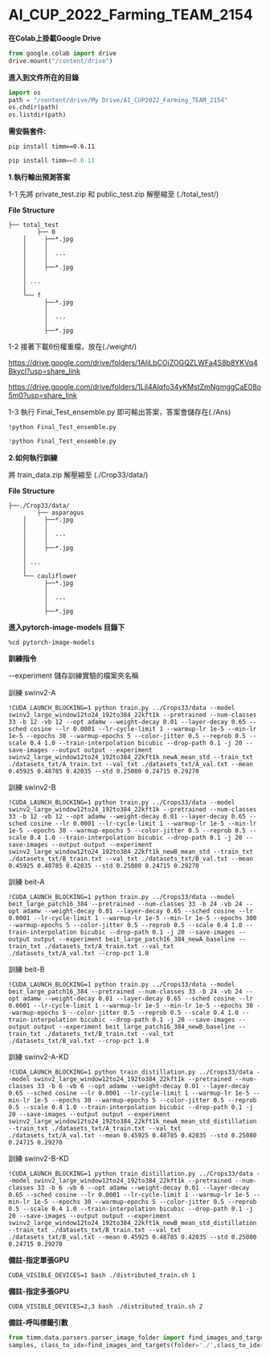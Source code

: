# AI_CUP_2022_Farming_TEAM_2154

**在Colab上掛載Google Drive**

``` python
from google.colab import drive
drive.mount("/content/drive")
```
**進入到文件所在的目錄**

``` python
import os
path = "/content/drive/My Drive/AI_CUP2022_Farming_TEAM_2154"
os.chdir(path)
os.listdir(path)
```

**需安裝套件:** 

`pip install timm==0.6.11`

``` python
pip install timm==0.6.11
```



**1.執行輸出預測答案**

1-1 先將 private_test.zip 和 public_test.zip 解壓縮至
(./total_test/)

**File Structure**

    ├── total_test
	    	├── 0
		│     ├──*.jpg
		│     │
		│     │  ...
		│     │
		│     ├──*.jpg
		│ 
		│ ...
		│ 
		└── f
		      ├──*.jpg
		      │
		      │  ...
		      │
		      ├──*.jpg



1-2 接著下載6份權重檔，放在(./weight/)

https://drive.google.com/drive/folders/1AIiLbCOiZOGQZLWFa4S8b8YKVq4Bkycl?usp=share_link

https://drive.google.com/drive/folders/1Ljl4Alqfo34yKMstZmNgmggCaE08o5m0?usp=share_link

1-3 執行 Final_Test_ensemble.py 即可輸出答案，答案會儲存在(./Ans)

`!python Final_Test_ensemble.py`
``` python
!python Final_Test_ensemble.py
```




**2.如何執行訓練**

將 train_data.zip 解壓縮至
(./Crop33/data/)

**File Structure**

    ├──./Crop33/data/
	    	├── asparagus
		│     ├──*.jpg
		│     │
		│     │  ...
		│     │
		│     ├──*.jpg
		│ 
		│ ...
		│ 
		└── cauliflower
		      ├──*.jpg
		      │
		      │  ...
		      │
		      ├──*.jpg


**進入pytorch-image-models 目錄下**
``` {.python}
%cd pytorch-image-models
```
**訓練指令**

--experiment 儲存訓練實驗的檔案夾名稱

訓練 swinv2-A
``` {.python}
!CUDA_LAUNCH_BLOCKING=1 python train.py ../Crops33/data --model swinv2_large_window12to24_192to384_22kft1k --pretrained --num-classes 33 -b 12 -vb 12 --opt adamw --weight-decay 0.01 --layer-decay 0.65 --sched cosine --lr 0.0001 --lr-cycle-limit 1 --warmup-lr 1e-5 --min-lr 1e-5 --epochs 30 --warmup-epochs 5 --color-jitter 0.5 --reprob 0.5 --scale 0.4 1.0 --train-interpolation bicubic --drop-path 0.1 -j 20 --save-images --output output --experiment swinv2_large_window12to24_192to384_22kft1k_newA_mean_std --train_txt ./datasets_txt/A_train.txt --val_txt ./datasets_txt/A_val.txt --mean 0.45925 0.48785 0.42035 --std 0.25080 0.24715 0.29270
```

訓練 swinv2-B
``` {.python}
!CUDA_LAUNCH_BLOCKING=1 python train.py ../Crops33/data --model swinv2_large_window12to24_192to384_22kft1k --pretrained --num-classes 33 -b 12 -vb 12 --opt adamw --weight-decay 0.01 --layer-decay 0.65 --sched cosine --lr 0.0001 --lr-cycle-limit 1 --warmup-lr 1e-5 --min-lr 1e-5 --epochs 30 --warmup-epochs 5 --color-jitter 0.5 --reprob 0.5 --scale 0.4 1.0 --train-interpolation bicubic --drop-path 0.1 -j 20 --save-images --output output --experiment swinv2_large_window12to24_192to384_22kft1k_newB_mean_std --train_txt ./datasets_txt/B_train.txt --val_txt ./datasets_txt/B_val.txt --mean 0.45925 0.48785 0.42035 --std 0.25080 0.24715 0.29270
```

訓練 beit-A
``` {.python}
!CUDA_LAUNCH_BLOCKING=1 python train.py ../Crops33/data --model beit_large_patch16_384 --pretrained --num-classes 33 -b 24 -vb 24 --opt adamw --weight-decay 0.01 --layer-decay 0.65 --sched cosine --lr 0.0001 --lr-cycle-limit 1 --warmup-lr 1e-5 --min-lr 1e-5 --epochs 300 --warmup-epochs 5 --color-jitter 0.5 --reprob 0.5 --scale 0.4 1.0 --train-interpolation bicubic --drop-path 0.1 -j 20 --save-images --output output --experiment beit_large_patch16_384_newA_baseline --train_txt ./datasets_txt/A_train.txt --val_txt ./datasets_txt/A_val.txt --crop-pct 1.0
```

訓練 beit-B
``` {.python}
!CUDA_LAUNCH_BLOCKING=1 python train.py ../Crops33/data --model beit_large_patch16_384 --pretrained --num-classes 33 -b 24 -vb 24 --opt adamw --weight-decay 0.01 --layer-decay 0.65 --sched cosine --lr 0.0001 --lr-cycle-limit 1 --warmup-lr 1e-5 --min-lr 1e-5 --epochs 30 --warmup-epochs 5 --color-jitter 0.5 --reprob 0.5 --scale 0.4 1.0 --train-interpolation bicubic --drop-path 0.1 -j 20 --save-images --output output --experiment beit_large_patch16_384_newB_baseline --train_txt ./datasets_txt/B_train.txt --val_txt ./datasets_txt/B_val.txt --crop-pct 1.0
```

訓練 swinv2-A-KD
``` {.python}
!CUDA_LAUNCH_BLOCKING=1 python train_distillation.py ../Crops33/data --model swinv2_large_window12to24_192to384_22kft1k --pretrained --num-classes 33 -b 6 -vb 6 --opt adamw --weight-decay 0.01 --layer-decay 0.65 --sched cosine --lr 0.0001 --lr-cycle-limit 1 --warmup-lr 1e-5 --min-lr 1e-5 --epochs 30 --warmup-epochs 5 --color-jitter 0.5 --reprob 0.5 --scale 0.4 1.0 --train-interpolation bicubic --drop-path 0.1 -j 20 --save-images --output output --experiment swinv2_large_window12to24_192to384_22kft1k_newA_mean_std_distillation --train_txt ./datasets_txt/A_train.txt --val_txt ./datasets_txt/A_val.txt --mean 0.45925 0.48785 0.42035 --std 0.25080 0.24715 0.29270
```

訓練 swinv2-B-KD
``` {.python}
!CUDA_LAUNCH_BLOCKING=1 python train_distillation.py ../Crops33/data --model swinv2_large_window12to24_192to384_22kft1k --pretrained --num-classes 33 -b 6 -vb 6 --opt adamw --weight-decay 0.01 --layer-decay 0.65 --sched cosine --lr 0.0001 --lr-cycle-limit 1 --warmup-lr 1e-5 --min-lr 1e-5 --epochs 30 --warmup-epochs 5 --color-jitter 0.5 --reprob 0.5 --scale 0.4 1.0 --train-interpolation bicubic --drop-path 0.1 -j 20 --save-images --output output --experiment swinv2_large_window12to24_192to384_22kft1k_newB_mean_std_distillation --train_txt ./datasets_txt/B_train.txt --val_txt ./datasets_txt/B_val.txt --mean 0.45925 0.48785 0.42035 --std 0.25080 0.24715 0.29270
```

**備註-指定單張GPU**

`CUDA_VISIBLE_DEVICES=1 bash ./distributed_train.sh 1`

**備註-指定多張GPU**

`CUDA_VISIBLE_DEVICES=2,3 bash ./distributed_train.sh 2`

**備註-呼叫標籤引數**

```python
from timm.data.parsers.parser_image_folder import find_images_and_targets
samples, class_to_idx=find_images_and_targets(folder='./',class_to_idx=None)
```
